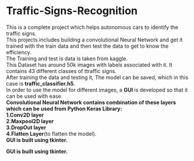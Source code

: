 # Traffic-Signs-Recognition

This is a complete project which helps autonomous cars to identify the traffic signs.<br />
This projects includes building a convolutional Neural Network and get it trained with the train data and then test the data to get to know the efficiency.<br />
The Training and test is data is taken from kaggle. <br />
This Dataset has around 50k images with labels associated with it. It contains 43 different classes of ttraffic signs.<br />
After training the data and testing it, The model can be saved, which in this case is **traffic_classifier.h5**.<br />
In order to use the model for different images, a **GUI** is developed so that it can be used with ease.<br />
**Convolutional Neural Network contains combination of these layers which can be used from Python Keras Library:<br />
1.Conv2D layer<br />
2.Maxpool2D layer<br />
3.DropOut layer<br />
4.Flatten Layer**(to flatten the model).<br />
**GUI is built using tkinter.**<br />

**GUI is built using tkinter.**

